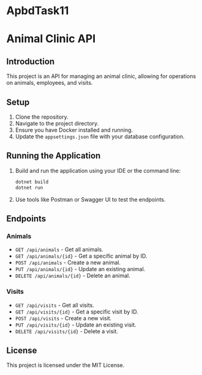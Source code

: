 # ApbdTask11

# Animal Clinic API

## Introduction
This project is an API for managing an animal clinic, allowing for operations on animals, employees, and visits.

## Setup
1. Clone the repository.
2. Navigate to the project directory.
3. Ensure you have Docker installed and running.
4. Update the `appsettings.json` file with your database configuration.

## Running the Application
1. Build and run the application using your IDE or the command line:
    ```sh
    dotnet build
    dotnet run
    ```
2. Use tools like Postman or Swagger UI to test the endpoints.

## Endpoints
### Animals
- `GET /api/animals` - Get all animals.
- `GET /api/animals/{id}` - Get a specific animal by ID.
- `POST /api/animals` - Create a new animal.
- `PUT /api/animals/{id}` - Update an existing animal.
- `DELETE /api/animals/{id}` - Delete an animal.

### Visits
- `GET /api/visits` - Get all visits.
- `GET /api/visits/{id}` - Get a specific visit by ID.
- `POST /api/visits` - Create a new visit.
- `PUT /api/visits/{id}` - Update an existing visit.
- `DELETE /api/visits/{id}` - Delete a visit.

## License
This project is licensed under the MIT License.
